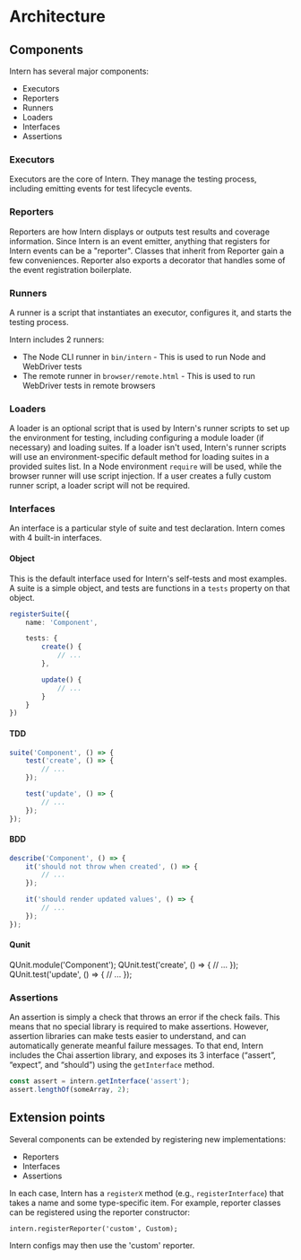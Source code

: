 # Architecture

## Components

Intern has several major components:

* Executors
* Reporters
* Runners
* Loaders
* Interfaces
* Assertions

### Executors

Executors are the core of Intern. They manage the testing process, including emitting events for test lifecycle
events.

### Reporters

Reporters are how Intern displays or outputs test results and coverage information. Since Intern is an event emitter,
anything that registers for Intern events can be a "reporter". Classes that inherit from Reporter gain a few
conveniences. Reporter also exports a decorator that handles some of the event registration boilerplate.

### Runners

A runner is a script that instantiates an executor, configures it, and starts the testing process.

Intern includes 2 runners:

* The Node CLI runner in `bin/intern` - This is used to run Node and WebDriver tests
* The remote runner in `browser/remote.html` - This is used to run WebDriver tests in remote browsers

### Loaders

A loader is an optional script that is used by Intern's runner scripts to set up the environment for testing,
including configuring a module loader (if necessary) and loading suites. If a loader isn't used, Intern's runner scripts
will use an environment-specific default method for loading suites in a provided suites list. In a Node environment
`require` will be used, while the browser runner will use script injection. If a user creates a fully custom runner
script, a loader script will not be required.

### Interfaces

An interface is a particular style of suite and test declaration. Intern comes with 4 built-in interfaces.

#### Object

This is the default interface used for Intern's self-tests and most examples. A suite is a simple object, and tests are
functions in a `tests` property on that object.

```ts
registerSuite({
    name: 'Component',

    tests: {
        create() {
            // ...
        },

        update() {
            // ...
        }
    }
})
```

#### TDD

```ts
suite('Component', () => {
    test('create', () => {
        // ...
    });

    test('update', () => {
        // ...
    });
});
```

#### BDD

```ts
describe('Component', () => {
    it('should not throw when created', () => {
        // ...
    });

    it('should render updated values', () => {
        // ...
    });
});
```

#### Qunit

QUnit.module('Component');
QUnit.test('create', () => {
    // ...
});
QUnit.test('update', () => {
    // ...
});

### Assertions

An assertion is simply a check that throws an error if the check fails. This means that no special library is required
to make assertions. However, assertion libraries can make tests easier to understand, and can automatically generate
meanful failure messages. To that end, Intern includes the Chai assertion library, and exposes its 3 interface (“assert”,
“expect”, and “should”) using the `getInterface` method.

```ts
const assert = intern.getInterface('assert');
assert.lengthOf(someArray, 2);
```

## Extension points

Several components can be extended by registering new implementations:

* Reporters
* Interfaces
* Assertions

In each case, Intern has a `registerX` method (e.g., `registerInterface`) that takes a name and some type-specific
item. For example, reporter classes can be registered using the reporter constructor:

    intern.registerReporter('custom', Custom);

Intern configs may then use the 'custom' reporter.
